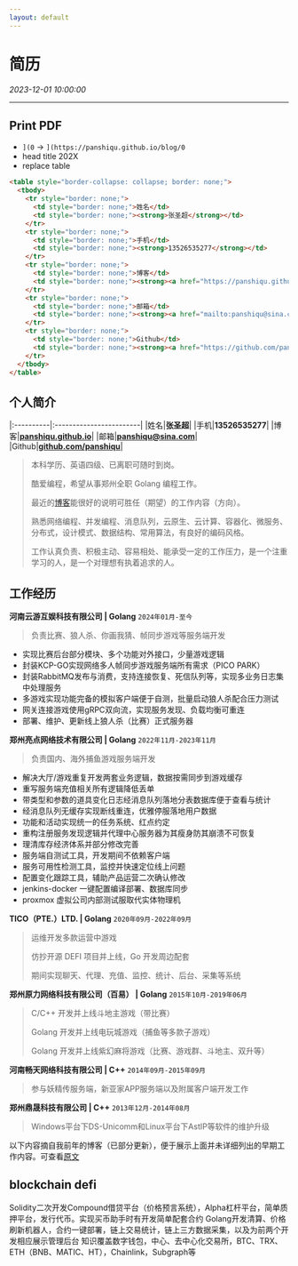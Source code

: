 ```yaml
---
layout: default
---
```


# 简历
_2023-12-01 10:00:00_

* * *

## Print PDF
* `](0` -> `](https://panshiqu.github.io/blog/0`
* head title 202X
* replace table

```html
<table style="border-collapse: collapse; border: none;">
  <tbody>
    <tr style="border: none;">
      <td style="border: none;">姓名</td>
      <td style="border: none;"><strong>张圣超</strong></td>
    </tr>
    <tr style="border: none;">
      <td style="border: none;">手机</td>
      <td style="border: none;"><strong>13526535277</strong></td>
    </tr>
    <tr style="border: none;">
      <td style="border: none;">博客</td>
      <td style="border: none;"><strong><a href="https://panshiqu.github.io">panshiqu.github.io</a></strong></td>
    </tr>
    <tr style="border: none;">
      <td style="border: none;">邮箱</td>
      <td style="border: none;"><strong><a href="mailto:panshiqu@sina.com">panshiqu@sina.com</a></strong></td>
    </tr>
    <tr style="border: none;">
      <td style="border: none;">Github</td>
      <td style="border: none;"><strong><a href="https://github.com/panshiqu">github.com/panshiqu</a></strong></td>
    </tr>
  </tbody>
</table>
```

## 个人简介

|:----------|:------------------------|
|姓名|**张圣超**|
|手机|**13526535277**|
|博客|**[panshiqu.github.io](https://panshiqu.github.io)**|
|邮箱|**[panshiqu@sina.com](mailto:panshiqu@sina.com)**|
|Github|**[github.com/panshiqu](https://github.com/panshiqu)**|

> 本科学历、英语四级、已离职可随时到岗。
>
> 酷爱编程，希望从事郑州全职 Golang 编程工作。
>
> 最近的[博客](https://panshiqu.github.io)能很好的说明可胜任（期望）的工作内容（方向）。
>
> 熟悉网络编程、并发编程、消息队列，云原生、云计算、容器化、微服务、分布式，设计模式、数据结构、常用算法，有良好的编码风格。
>
> 工作认真负责、积极主动、容易相处、能承受一定的工作压力，是一个注重学习的人，是一个对理想有执着追求的人。

## 工作经历
**河南云游互娱科技有限公司 | Golang** `2024年01月-至今`
> 负责比赛、狼人杀、你画我猜、帧同步游戏等服务端开发
* 实现比赛后台部分模块、多个功能对外接口，少量游戏逻辑
* 封装KCP-GO实现网络多人帧同步游戏服务端所有需求（PICO PARK）
* 封装RabbitMQ发布与消费，支持连接恢复、死信队列等，实现多业务日志集中处理服务
* 多游戏实现功能完备的模拟客户端便于自测，批量启动狼人杀配合压力测试
* 网关连接游戏使用gRPC双向流，实现服务发现、负载均衡可重连
* 部署、维护、更新线上狼人杀（比赛）正式服务器

**郑州亮点网络技术有限公司 | Golang** `2022年11月-2023年11月`
> 负责国内、海外捕鱼游戏服务端开发
* 解决大厅/游戏重复开发两套业务逻辑，数据按需同步到游戏缓存
* 重写服务端充值相关所有逻辑降低丢单
* 带类型和参数的道具变化日志经消息队列落地分表数据库便于查看与统计
* 经消息队列无缓存实现断线重连，优雅停服落地用户数据
* 功能和活动实现统一的任务系统、红点约定
* 重构注册服务发现逻辑并代理中心服务器为其瘦身防其崩溃不可恢复
* 理清库存经济体系并部分修改完善
* 服务端自测试工具，开发期间不依赖客户端
* 服务可用性检测工具，监控并快速定位线上问题
* 配置变化跟踪工具，辅助产品运营二次确认修改
* jenkins-docker 一键配置编译部署、数据库同步
* proxmox 虚拟公司内部测试服取代实体物理机

**TICO（PTE.）LTD. | Golang** `2020年09月-2022年09月`
> 运维开发多款运营中游戏
>
> 仿抄开源 DEFI 项目并上线，Go 开发周边配套
>
> 期间实现聊天、代理、充值、监控、统计、后台、采集等系统

**郑州原力网络科技有限公司（百易） | Golang** `2015年10月-2019年06月`
> C/C++ 开发并上线斗地主游戏（带比赛）
>
> Golang 开发并上线电玩城游戏（捕鱼等多款子游戏）
>
> Golang 开发并上线紫幻麻将游戏（比赛、游戏群、斗地主、双升等）

**河南畅天网络科技有限公司 | C++** `2014年09月-2015年09月`
> 参与妖精传服务端，新亚家APP服务端以及附属客户端开发工作

**郑州鼎晟科技有限公司 | C++** `2013年12月-2014年08月`
> Windows平台下DS-Unicomm和Linux平台下AstIP等软件的维护升级

以下内容摘自我前年的博客（已部分更新），便于展示上面并未详细列出的早期工作内容。可查看[原文](085.html)

## blockchain defi
Solidity二次开发Compound借贷平台（价格预言系统），Alpha杠杆平台，简单质押平台，发行代币。实现买币助手时有开发简单配套合约
Golang开发清算、价格刷新机器人，合约一键部署，链上交易统计，链上三方数据采集，以及为前两个开发相应展示管理后台
知识覆盖数字钱包，中心、去中心化交易所，BTC、TRX、ETH（BNB、MATIC、HT），Chainlink，Subgraph等
